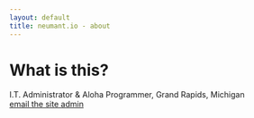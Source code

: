 ```yaml
---
layout: default
title: neumant.io - about
---
```

<div class="blurb">
	<h1>What is this?</h1>
	<p>I.T. Administrator & Aloha Programmer, Grand Rapids, Michigan <br><a href="/about"><a href="mailto:admin@neumant.io?subject=Request for Admin">email the site admin</a></a></p>
</div><!-- /.blurb -->
